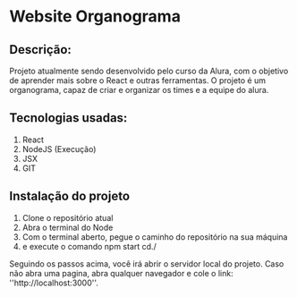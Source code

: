 <h1> Website Organograma </h1>

<h2> Descrição: </h2>

Projeto atualmente sendo desenvolvido pelo curso da Alura, com o objetivo de aprender mais sobre o React e outras ferramentas.
O projeto é um organograma, capaz de criar e organizar os times e a equipe do alura.

<h2> Tecnologias usadas: </h2>

<ol>
<li> React </li>
<li> NodeJS (Execução) </li>
<li> JSX </li>
<li> GIT </li>
</ol>

<h2> Instalação do projeto </h2>

<ol>
<li> Clone o repositório atual</li>
<li> Abra o terminal do Node</li>
<li> Com o terminal aberto, pegue o caminho do repositório na sua máquina</li>
<li> e execute o comando npm start cd./  </li>
</ol>

Seguindo os passos acima, você irá abrir o servidor local do projeto.
Caso não abra uma pagina, abra qualquer navegador e cole o link: ''http://localhost:3000''.

